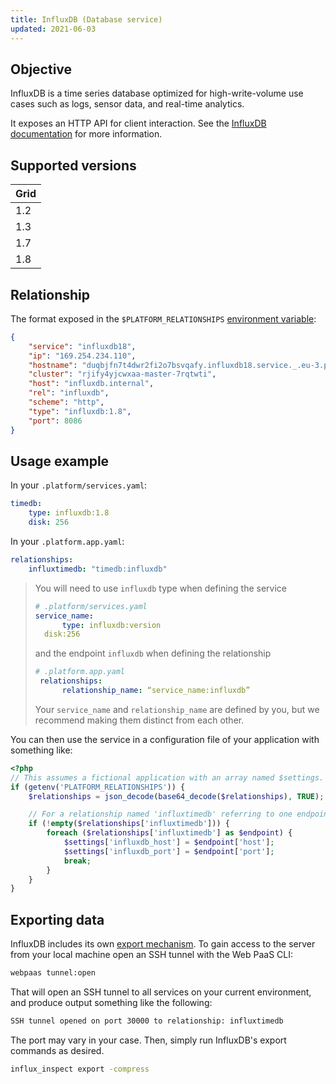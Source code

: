```yaml
---
title: InfluxDB (Database service)
updated: 2021-06-03
---
```


## Objective  

InfluxDB is a time series database optimized for high-write-volume use cases such as logs, sensor data, and real-time analytics.

It exposes an HTTP API for client interaction. See the [InfluxDB documentation](https://docs.influxdata.com/influxdb) for more information.

## Supported versions

| **Grid** | 
|----------------------------------|  
|  1.2 |  
|  1.3 |  
|  1.7 |  
|  1.8 |  

## Relationship

The format exposed in the ``$PLATFORM_RELATIONSHIPS`` [environment variable](/pages/web/web-paas/development-variables#platformsh-provided-variables):

```json  
{
    "service": "influxdb18",
    "ip": "169.254.234.110",
    "hostname": "duqbjfn7t4dwr2fi2o7bsvqafy.influxdb18.service._.eu-3.platformsh.site",
    "cluster": "rjify4yjcwxaa-master-7rqtwti",
    "host": "influxdb.internal",
    "rel": "influxdb",
    "scheme": "http",
    "type": "influxdb:1.8",
    "port": 8086
}
```  

## Usage example

In your `.platform/services.yaml`:

```yaml   
timedb:
    type: influxdb:1.8
    disk: 256
```  

In your `.platform.app.yaml`:

```yaml   
relationships:
    influxtimedb: "timedb:influxdb"
```  

> You will need to use `influxdb` type when defining the service
>
> ```yaml
> # .platform/services.yaml
> service_name:
>       type: influxdb:version
>	disk:256
> ```
>
> and the endpoint `influxdb` when defining the relationship
>
> ```yaml
> # .platform.app.yaml
>  relationships:
>       relationship_name: “service_name:influxdb”
> ```
>
> Your `service_name` and `relationship_name` are defined by you, but we recommend making them distinct from each other.
>

You can then use the service in a configuration file of your application with something like:

```php
<?php
// This assumes a fictional application with an array named $settings.
if (getenv('PLATFORM_RELATIONSHIPS')) {
	$relationships = json_decode(base64_decode($relationships), TRUE);

	// For a relationship named 'influxtimedb' referring to one endpoint.
	if (!empty($relationships['influxtimedb'])) {
		foreach ($relationships['influxtimedb'] as $endpoint) {
			$settings['influxdb_host'] = $endpoint['host'];
			$settings['influxdb_port'] = $endpoint['port'];
			break;
		}
	}
}
```

## Exporting data

InfluxDB includes its own [export mechanism](https://docs.influxdata.com/influxdb/v1.2/tools/influx_inspect/).  To gain access to the server from your local machine open an SSH tunnel with the Web PaaS CLI:

```bash
webpaas tunnel:open
```

That will open an SSH tunnel to all services on your current environment, and produce output something like the following:

```bash
SSH tunnel opened on port 30000 to relationship: influxtimedb
```

The port may vary in your case.  Then, simply run InfluxDB's export commands as desired.

```bash
influx_inspect export -compress
```
